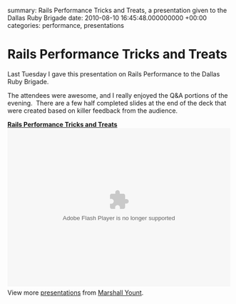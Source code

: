 summary: Rails Performance Tricks and Treats, a presentation given to the Dallas Ruby Brigade
date: 2010-08-10 16:45:48.000000000 +00:00
categories: performance, presentations

# Rails Performance Tricks and Treats

Last Tuesday I gave this presentation on Rails Performance to the Dallas Ruby Brigade.

The attendees were awesome, and I really enjoyed the Q&amp;A portions of the evening.  There are a few half completed slides at the end of the deck that were created based on killer feedback from the audience.
<div id="__ss_4937978" style="width: 500px;"><strong><a title="Rails Performance Tricks and Treats" href="http://www.slideshare.net/marshally/rails-performance-tricks-and-treats">Rails Performance Tricks and Treats</a></strong><object id="__sse4937978" classid="clsid:d27cdb6e-ae6d-11cf-96b8-444553540000" width="500" height="355" codebase="http://download.macromedia.com/pub/shockwave/cabs/flash/swflash.cab#version=6,0,40,0"><param name="allowFullScreen" value="true" /><param name="allowScriptAccess" value="always" /><param name="src" value="http://static.slidesharecdn.com/swf/ssplayer2.swf?doc=performance-100810110217-phpapp02&amp;stripped_title=rails-performance-tricks-and-treats" /><param name="name" value="__sse4937978" /><param name="allowfullscreen" value="true" /><embed id="__sse4937978" type="application/x-shockwave-flash" width="500" height="355" src="http://static.slidesharecdn.com/swf/ssplayer2.swf?doc=performance-100810110217-phpapp02&amp;stripped_title=rails-performance-tricks-and-treats" name="__sse4937978" allowscriptaccess="always" allowfullscreen="true"></embed></object>
<div style="padding: 5px 0 12px;">View more <a href="http://www.slideshare.net/">presentations</a> from <a href="http://www.slideshare.net/marshally">Marshall Yount</a>.</div>
</div>
